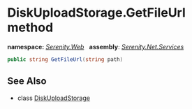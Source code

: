 # DiskUploadStorage.GetFileUrl method
**namespace:** *[Serenity.Web](../../README.md#serenity.web-namespace)*   **assembly**: *[Serenity.Net.Services](../../README.md)*

```csharp
public string GetFileUrl(string path)
```

## See Also

* class [DiskUploadStorage](../DiskUploadStorage.md)